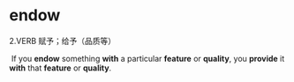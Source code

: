 # endow

2.VERB 赋予；给予（品质等）

​	If you **endow** something **with** a particular **feature** or **quality**, you **provide** it **with** that **feature** or **quality**.


